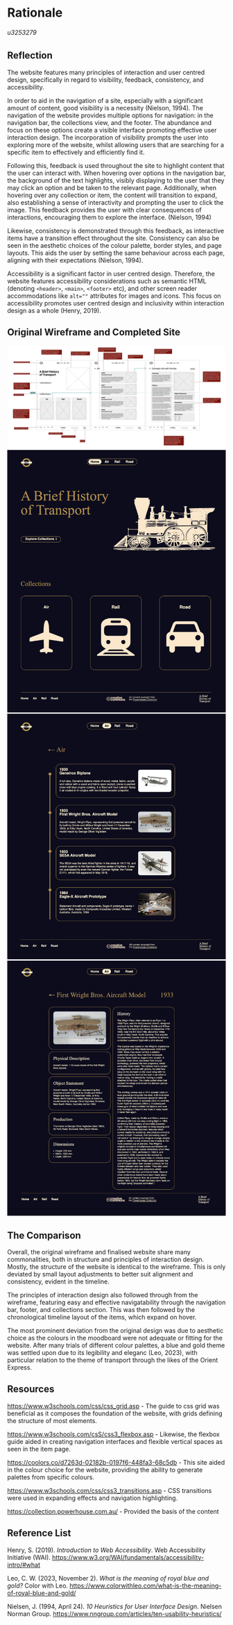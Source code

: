 # Rationale
###### u3253279

## Reflection
The website features many principles of interaction and user centred design, specifically in regard to visibility, feedback, consistency, and accessibility.

In order to aid in the navigation of a site, especially with a significant amount of content, good visibility is a necessity (Nielson, 1994). The navigation of the website provides multiple options for navigation: in the navigation bar, the collections view, and the footer. The abundance and focus on these options create a visible interface promoting effective user interaction design. The incorporation of visibility prompts the user into exploring more of the website, whilst allowing users that are searching for a specific item to effectively and efficiently find it.

Following this, feedback is used throughout the site to highlight content that the user can interact with. When hovering over options in the navigation bar, the background of the text highlights, visibly displaying to the user that they may click an option and be taken to the relevant page. Additionally, when hovering over any collection or item, the content will transition to expand, also establishing a sense of interactivity and prompting the user to click the image. This feedback provides the user with clear consequences of interactions, encouraging them to explore the interface. (Nielson, 1994)

Likewise, consistency is demonstrated through this feedback, as interactive items have a transition effect throughout the site. Consistency can also be seen in the aesthetic choices of the colour palette, border styles, and page layouts. This aids the user by setting the same behaviour across each page, aligning with their expectations (Nielson, 1994).

Accessibility is a significant factor in user centred design. Therefore, the website features accessibility considerations such as semantic HTML (denoting `<header>`, `<main>`, `<footer>` etc), and other screen reader accommodations like `alt=""` attributes for images and icons. This focus on accessibility promotes user centred design and inclusivity within interaction design as a whole (Henry, 2019). 

## Original Wireframe and Completed Site

![wireframe](/images/wireframe.png)
![finalwebsite](/images/final-1.png) 
![finalwebsite2](/images/final-2.png)
![finalwebsite3](/images/final-3.png)

## The Comparison
Overall, the original wireframe and finalised website share many commonalities, both in structure and principles of interaction design. Mostly, the structure of the website is identical to the wireframe. This is only deviated by small layout adjustments to better suit alignment and consistency, evident in the timeline.

The principles of interaction design also followed through from the wireframe, featuring easy and effective navigatability through the navigation bar, footer, and collections section. This was then followed by the chronological timeline layout of the items, which expand on hover.

The most prominent deviation from the original design was due to aesthetic choice as the colours in the moodboard were not adequate or fitting for the website. After many trials of different colour palettes, a blue and gold theme was settled upon due to its legibility and eleganc (Leo, 2023), with particular relation to the theme of transport through the likes of the Orient Express.

## Resources
https://www.w3schools.com/css/css_grid.asp - The guide to css grid was beneficial as it composes the foundation of the website, with grids defining the structure of most elements.

https://www.w3schools.com/csS/css3_flexbox.asp - Likewise, the flexbox guide aided in creating navigation interfaces and flexible vertical spaces as seen in the item page.

https://coolors.co/d7263d-02182b-0197f6-448fa3-68c5db - This site aided in the colour choice for the website, providing the ability to generate palettes from specific colours.

https://www.w3schools.com/css/css3_transitions.asp - CSS transitions were used in expanding effects and navigation highlighting.

https://collection.powerhouse.com.au/ - Provided the basis of the content

## Reference List

Henry, S. (2019). *Introduction to Web Accessibility*. Web Accessibility Initiative (WAI). https://www.w3.org/WAI/fundamentals/accessibility-intro/#what

Leo, C. W. (2023, November 2). *What is the meaning of royal blue and gold?* Color with Leo. https://www.colorwithleo.com/what-is-the-meaning-of-royal-blue-and-gold/

Nielsen, J. (1994, April 24). *10 Heuristics for User Interface Design*. Nielsen Norman Group. https://www.nngroup.com/articles/ten-usability-heuristics/